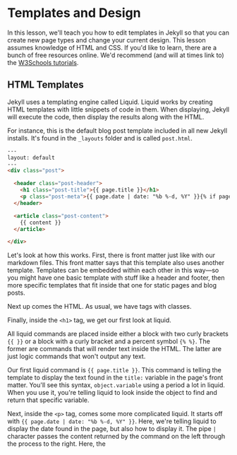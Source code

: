 # Templates and Design

In this lesson, we'll teach you how to edit templates in Jekyll so that you can create new page types and change your current design. This lesson assumes knowledge of HTML and CSS. If you'd like to learn, there are a bunch of free resources online. We'd recommend (and will at times link to) the <a href="http://www.w3schools.com/" target="_blank">W3Schools tutorials</a>.

## HTML Templates

Jekyll uses a templating engine called Liquid. Liquid works by creating HTML templates with little snippets of code in them. When displaying, Jekyll will execute the code, then display the results along with the HTML.

For instance, this is the default blog post template included in all new Jekyll installs. It's found in the `_layouts` folder and is called `post.html`.

```html
---
layout: default
---
<div class="post">

  <header class="post-header">
    <h1 class="post-title">{{ page.title }}</h1>
    <p class="post-meta">{{ page.date | date: "%b %-d, %Y" }}{% if page.author %} • {{ page.author }}{% endif %}{% if page.meta %} • {{ page.meta }}{% endif %}</p>
  </header>

  <article class="post-content">
    {{ content }}
  </article>

</div>
```


Let's look at how this works. First, there is front matter just like with our markdown files. This front matter says that this template also uses another template. Templates can be embedded within each other in this way—so you might have one basic template with stuff like a header and footer, then more specific templates that fit inside that one for static pages and blog posts.

Next up comes the HTML. As usual, we have tags with classes. 

Finally, inside the `<h1>` tag, we get our first look at liquid.

All liquid commands are placed inside either a block with two curly brackets `{{ }}` or a block with a curly bracket and a percent symbol `{% %}`. The former are commands that will render text inside the HTML. The latter are just logic commands that won't output any text.

Our first liquid command is `{{ page.title }}`. This command is telling the template to display the text found in the `title:` variable in the page's front matter. You'll see this syntax, `object.variable` using a period a lot in liquid. When you use it, you're telling liquid to look inside the object to find and return that specific variable. 

Next, inside the `<p>` tag, comes some more complicated liquid. It starts off with `{{ page.date | date: "%b %-d, %Y" }}`. Here, we're telling liquid to display the date found in the page, but also how to display it. The pipe `|` character passes the content returned by the command on the left through the process to the right. Here, the 

